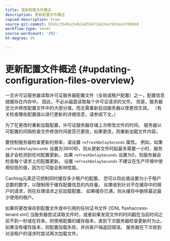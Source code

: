 ```yaml
---
title: 更新配置文件概述
description: 更新配置文件概述
copied-description: true
source-git-commit: 02ebc3548a254b2a6554f1ab34afbb3ea5f09bb8
workflow-type: tm+mt
source-wordcount: '392'
ht-degree: 0%

---
```


# 更新配置文件概述 {#updating-configuration-files-overview}

一旦许可证服务器读取许可证服务器配置文件（全局或租户配置）之一，配置信息就缓存在内存中。 因此，不必从磁盘读取每个许可证请求的文件。 但是，服务器还允许修改配置文件中的大部分值，而无需重新启动服务器以使更改生效。 （有关检查哪些配置值以进行更新的详细信息，请参阅下文。）

为了在更改时重新加载配置，许可证服务器存储上次修改文件的时间。 服务器以可配置的间隔检查文件修改时间是否已更改，如果更改，则重新加载文件内容。

要控制服务器检查更新的频率，请设置 `refreshDelaySeconds` 属性。 例如，如果 `refreshDelaySeconds` 设置为3600秒，则从更新文件时起最多需要一小时，服务器才会检测到任何配置更新。 如果 `refreshDelaySeconds` 设置为0，则服务器会检查每个请求上的配置更新。 设置 `refreshDelaySeconds` 不建议在生产环境中使用较低的值，因为它可能会影响性能。

Caching元素还可控制同时缓存多少租户的配置。 您可以将此值设置为小于租户总数的数字，以限制用于缓存配置信息的内存量。 如果收到针对不在缓存中的租户的请求，则在处理请求之前加载配置。 如果缓存已满，则从缓存中删除最近最少使用的租户。

如果将更改保存到配置文件或中引用的任何证书文件 [!DNL flashaccess-tenant.xml] 当服务器尝试读取文件时，或者如果发现文件的时间戳在当前时间之前不到一秒或在将来，则使用配置的缓存版本，直到下次服务器检查更新时为止。 如果没有缓存版本，则配置加载失败，并向客户端返回错误。 服务器在下次收到对该租户的请求时尝试再次加载文件。
